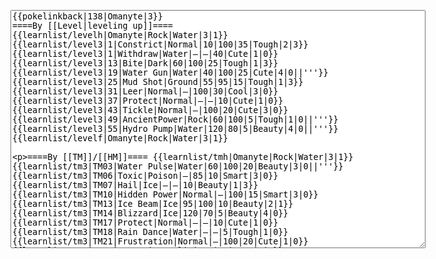 </p><textarea readonly="" accesskey="," id="wpTextbox1" cols="80" rows="25" style="" class="mw-editfont-monospace" lang="en" dir="ltr" name="wpTextbox1">{{pokelinkback|138|Omanyte|3}}
====By [[Level|leveling up]]====
{{learnlist/levelh|Omanyte|Rock|Water|3|1}}
{{learnlist/level3|1|Constrict|Normal|10|100|35|Tough|2|3}}
{{learnlist/level3|1|Withdraw|Water|—|—|40|Cute|1|0}}
{{learnlist/level3|13|Bite|Dark|60|100|25|Tough|1|3}}
{{learnlist/level3|19|Water Gun|Water|40|100|25|Cute|4|0||'''}}
{{learnlist/level3|25|Mud Shot|Ground|55|95|15|Tough|1|3}}
{{learnlist/level3|31|Leer|Normal|—|100|30|Cool|3|0}}
{{learnlist/level3|37|Protect|Normal|—|—|10|Cute|1|0}}
{{learnlist/level3|43|Tickle|Normal|—|100|20|Cute|3|0}}
{{learnlist/level3|49|AncientPower|Rock|60|100|5|Tough|1|0||'''}}
{{learnlist/level3|55|Hydro Pump|Water|120|80|5|Beauty|4|0||'''}}
{{learnlist/levelf|Omanyte|Rock|Water|3|1}}

====By [[TM]]/[[HM]]====
{{learnlist/tmh|Omanyte|Rock|Water|3|1}}
{{learnlist/tm3|TM03|Water Pulse|Water|60|100|20|Beauty|3|0||'''}}
{{learnlist/tm3|TM06|Toxic|Poison|—|85|10|Smart|3|0}}
{{learnlist/tm3|TM07|Hail|Ice|—|—|10|Beauty|1|3}}
{{learnlist/tm3|TM10|Hidden Power|Normal|—|100|15|Smart|3|0}}
{{learnlist/tm3|TM13|Ice Beam|Ice|95|100|10|Beauty|2|1}}
{{learnlist/tm3|TM14|Blizzard|Ice|120|70|5|Beauty|4|0}}
{{learnlist/tm3|TM17|Protect|Normal|—|—|10|Cute|1|0}}
{{learnlist/tm3|TM18|Rain Dance|Water|—|—|5|Tough|1|0}}
{{learnlist/tm3|TM21|Frustration|Normal|—|100|20|Cute|1|0}}
{{learnlist/tm3|TM27|Return|Normal|—|100|20|Cute|1|0}}
{{learnlist/tm3|TM32|Double Team|Normal|—|—|15|Cool|2|0}}
{{learnlist/tm3|TM37|Sandstorm|Rock|—|—|10|Tough|3|0}}
{{learnlist/tm3|TM39|Rock Tomb|Rock|50|80|10|Smart|3|0||'''}}
{{learnlist/tm3|TM42|Facade|Normal|70|100|20|Cute|2|0}}
{{learnlist/tm3|TM43|Secret Power|Normal|70|100|20|Smart|1|0}}
{{learnlist/tm3|TM44|Rest|Psychic|—|—|10|Cute|2|0}}
{{learnlist/tm3|TM45|Attract|Normal|—|100|15|Cute|2|0}}
{{learnlist/tm3|TM46|Thief|Dark|40|100|10|Tough|1|0}}
{{learnlist/tm3|HM03|Surf|Water|95|100|15|Beauty|3|0||'''}}
{{learnlist/tm3|HM06|Rock Smash|Fighting|20|100|15|Tough|1|0}}
{{learnlist/tm3|HM07|Waterfall|Water|80|100|15|Tough|2|0||'''}}
{{learnlist/tm3|HM08|Dive|Water|60|100|10|Beauty|2|0||'''}}
{{learnlist/tmf|Omanyte|Rock|Water|3|1}}

====By {{pkmn|breeding}}====
{{learnlist/breedh|Omanyte|Rock|Water|3|1}}
{{learnlist/breed3|{{MSP/3|086|Seel}}{{MSP/3|087|Dewgong}}{{MSP/3|090|Shellder}}{{MSP/3|091|Cloyster}}{{MSP/3|223|Remoraid}}{{MSP/3|224|Octillery}}&lt;br>{{MSP/3|363|Spheal}}{{MSP/3|364|Sealeo}}{{MSP/3|365|Walrein}}|Aurora Beam|Ice|65|100|20|Beauty|2|1}}
{{learnlist/breed3|{{MSP/3|072|Tentacool}}{{MSP/3|073|Tentacruel}}{{MSP/3|183|Marill}}{{MSP/3|184|Azumarill}}{{MSP/3|222|Corsola}}{{MSP/3|223|Remoraid}}&lt;br>{{MSP/3|224|Octillery}}{{MSP/3|226|Mantine}}{{MSP/3|283|Surskit}}{{MSP/3|284|Masquerain}}{{MSP/3|341|Corphish}}{{MSP/3|342|Crawdaunt}}|BubbleBeam|Water|65|100|20|Beauty|1|3||'''}}
{{learnlist/breed3|{{MSP/3|194|Wooper}}{{MSP/3|195|Quagsire}}{{MSP/3|283|Surskit}}{{MSP/3|284|Masquerain}}|Haze|Ice|—|—|30|Beauty|3|0}}
{{learnlist/breed3|{{MSP/3|158|Totodile}}{{MSP/3|159|Croconaw}}{{MSP/3|160|Feraligatr}}{{MSP/3|222|Corsola}}{{MSP/3|226|Mantine}}{{MSP/3|345|Lileep}}&lt;br>{{MSP/3|346|Cradily}}{{MSP/3|347|Anorith}}{{MSP/3|348|Armaldo}}{{MSP/3|363|Spheal}}{{MSP/3|364|Sealeo}}{{MSP/3|365|Walrein}}&lt;br>{{MSP/3|369|Relicanth}}|Rock Slide|Rock|75|90|10|Tough|1|3|*|'''}}
{{learnlist/breed3|{{MSP/3|147|Dratini}}{{MSP/3|148|Dragonair}}{{MSP/3|149|Dragonite}}{{MSP/3|194|Wooper}}{{MSP/3|195|Quagsire}}|Slam|Normal|80|75|20|Tough|2|1}}
{{learnlist/breed3|{{MSP/3|091|Cloyster}}|Spikes|Ground|—|—|20|Smart|2|0}}
{{learnlist/breed3|{{MSP/3|072|Tentacool}}{{MSP/3|073|Tentacruel}}{{MSP/3|090|Shellder}}{{MSP/3|091|Cloyster}}{{MSP/3|226|Mantine}}{{MSP/3|278|Wingull}}&lt;br>{{MSP/3|279|Pelipper}}|Supersonic|Normal|—|55|20|Smart|3|0}}
{{learnlist/breedf|Omanyte|Rock|Water|3|1}}

====By [[Move Tutor|tutoring]]====
{{learnlist/tutorh|Omanyte|Rock|Water|3|1}}
{{learnlist/tutor3|Body Slam|Normal|85|100|15|Tough|1|4|||yes|yes|yes}}
{{learnlist/tutor3|Double-Edge|Normal|120|100|15|Tough|6|0|||yes|yes|yes}}
{{learnlist/tutor3|Endure|Normal|—|—|10|Tough|2|0|||no|yes|no}}
{{learnlist/tutor3|Icy Wind|Ice|55|95|15|Beauty|1|3|||no|yes|yes}}
{{learnlist/tutor3|Mimic|Normal|—|—|10|Cute|1|0|||yes|yes|yes}}
{{learnlist/tutor3|Rock Slide|Rock|75|90|10|Tough|1|3||'''|yes|yes|no}}
{{learnlist/tutor3|Rollout|Rock|30|90|20|Tough|3|0||'''|no|yes|no}}
{{learnlist/tutor3|Sleep Talk|Normal|—|—|10|Cute|3|0|||no|yes|no}}
{{learnlist/tutor3|Snore|Normal|40|100|15|Cute|4|0|||no|yes|no}}
{{learnlist/tutor3|Substitute|Normal|—|—|10|Smart|2|0|||yes|yes|yes}}
{{learnlist/tutor3|Swagger|Normal|—|90|15|Cute|2|0|||no|yes|yes}}
{{learnlist/tutorf|Omanyte|Rock|Water|3|1}}

[[it:Omanyte/Mosse apprese in terza generazione]]
[[zh:菊石兽/第三世代招式表]]
